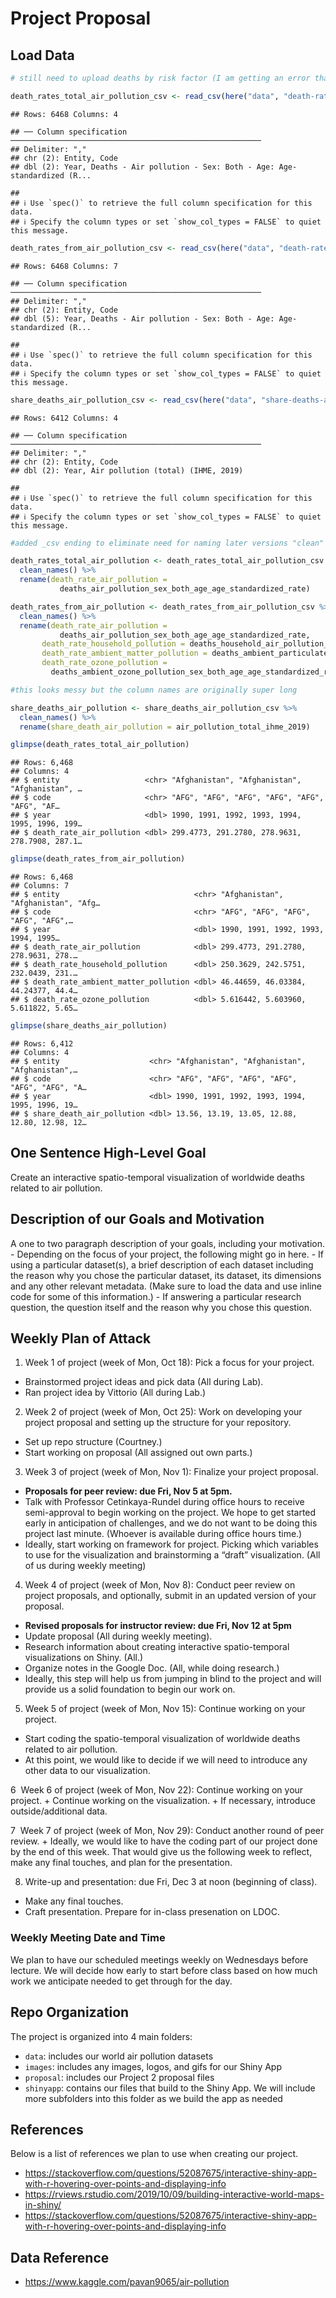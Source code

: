 Project Proposal
================

## Load Data

``` r
# still need to upload deaths by risk factor (I am getting an error that says "Unexpected Response from Server, probably because the file is large)

death_rates_total_air_pollution_csv <- read_csv(here("data", "death-rates-total-air-pollution.csv"))
```

    ## Rows: 6468 Columns: 4

    ## ── Column specification ────────────────────────────────────────────────────────
    ## Delimiter: ","
    ## chr (2): Entity, Code
    ## dbl (2): Year, Deaths - Air pollution - Sex: Both - Age: Age-standardized (R...

    ## 
    ## ℹ Use `spec()` to retrieve the full column specification for this data.
    ## ℹ Specify the column types or set `show_col_types = FALSE` to quiet this message.

``` r
death_rates_from_air_pollution_csv <- read_csv(here("data", "death-rates-from-air-pollution.csv"))
```

    ## Rows: 6468 Columns: 7

    ## ── Column specification ────────────────────────────────────────────────────────
    ## Delimiter: ","
    ## chr (2): Entity, Code
    ## dbl (5): Year, Deaths - Air pollution - Sex: Both - Age: Age-standardized (R...

    ## 
    ## ℹ Use `spec()` to retrieve the full column specification for this data.
    ## ℹ Specify the column types or set `show_col_types = FALSE` to quiet this message.

``` r
share_deaths_air_pollution_csv <- read_csv(here("data", "share-deaths-air-pollution.csv"))
```

    ## Rows: 6412 Columns: 4

    ## ── Column specification ────────────────────────────────────────────────────────
    ## Delimiter: ","
    ## chr (2): Entity, Code
    ## dbl (2): Year, Air pollution (total) (IHME, 2019)

    ## 
    ## ℹ Use `spec()` to retrieve the full column specification for this data.
    ## ℹ Specify the column types or set `show_col_types = FALSE` to quiet this message.

``` r
#added _csv ending to eliminate need for naming later versions "clean"
```

``` r
death_rates_total_air_pollution <- death_rates_total_air_pollution_csv %>%
  clean_names() %>% 
  rename(death_rate_air_pollution = 
           deaths_air_pollution_sex_both_age_age_standardized_rate)

death_rates_from_air_pollution <- death_rates_from_air_pollution_csv %>%
  clean_names() %>% 
  rename(death_rate_air_pollution = 
           deaths_air_pollution_sex_both_age_age_standardized_rate, 
       death_rate_household_pollution = deaths_household_air_pollution_from_solid_fuels_sex_both_age_age_standardized_rate, 
       death_rate_ambient_matter_pollution = deaths_ambient_particulate_matter_pollution_sex_both_age_age_standardized_rate, 
       death_rate_ozone_pollution = 
         deaths_ambient_ozone_pollution_sex_both_age_age_standardized_rate)

#this looks messy but the column names are originally super long 

share_deaths_air_pollution <- share_deaths_air_pollution_csv %>% 
  clean_names() %>% 
  rename(share_death_air_pollution = air_pollution_total_ihme_2019)
```

``` r
glimpse(death_rates_total_air_pollution)
```

    ## Rows: 6,468
    ## Columns: 4
    ## $ entity                   <chr> "Afghanistan", "Afghanistan", "Afghanistan", …
    ## $ code                     <chr> "AFG", "AFG", "AFG", "AFG", "AFG", "AFG", "AF…
    ## $ year                     <dbl> 1990, 1991, 1992, 1993, 1994, 1995, 1996, 199…
    ## $ death_rate_air_pollution <dbl> 299.4773, 291.2780, 278.9631, 278.7908, 287.1…

``` r
glimpse(death_rates_from_air_pollution)
```

    ## Rows: 6,468
    ## Columns: 7
    ## $ entity                              <chr> "Afghanistan", "Afghanistan", "Afg…
    ## $ code                                <chr> "AFG", "AFG", "AFG", "AFG", "AFG",…
    ## $ year                                <dbl> 1990, 1991, 1992, 1993, 1994, 1995…
    ## $ death_rate_air_pollution            <dbl> 299.4773, 291.2780, 278.9631, 278.…
    ## $ death_rate_household_pollution      <dbl> 250.3629, 242.5751, 232.0439, 231.…
    ## $ death_rate_ambient_matter_pollution <dbl> 46.44659, 46.03384, 44.24377, 44.4…
    ## $ death_rate_ozone_pollution          <dbl> 5.616442, 5.603960, 5.611822, 5.65…

``` r
glimpse(share_deaths_air_pollution)
```

    ## Rows: 6,412
    ## Columns: 4
    ## $ entity                    <chr> "Afghanistan", "Afghanistan", "Afghanistan",…
    ## $ code                      <chr> "AFG", "AFG", "AFG", "AFG", "AFG", "AFG", "A…
    ## $ year                      <dbl> 1990, 1991, 1992, 1993, 1994, 1995, 1996, 19…
    ## $ share_death_air_pollution <dbl> 13.56, 13.19, 13.05, 12.88, 12.80, 12.98, 12…

## One Sentence High-Level Goal

Create an interactive spatio-temporal visualization of worldwide deaths
related to air pollution.

## Description of our Goals and Motivation

A one to two paragraph description of your goals, including your
motivation. - Depending on the focus of your project, the following
might go in here. - If using a particular dataset(s), a brief
description of each dataset including the reason why you chose the
particular dataset, its dataset, its dimensions and any other relevant
metadata. (Make sure to load the data and use inline code for some of
this information.) - If answering a particular research question, the
question itself and the reason why you chose this question.

## Weekly Plan of Attack

1.  Week 1 of project (week of Mon, Oct 18): Pick a focus for your
    project.

-   Brainstormed project ideas and pick data (All during Lab).
-   Ran project idea by Vittorio (All during Lab.)

2.  Week 2 of project (week of Mon, Oct 25): Work on developing your
    project proposal and setting up the structure for your repository.

-   Set up repo structure (Courtney.)
-   Start working on proposal (All assigned out own parts.)

3.  Week 3 of project (week of Mon, Nov 1): Finalize your project
    proposal.

-   **Proposals for peer review: due Fri, Nov 5 at 5pm.**
-   Talk with Professor Cetinkaya-Rundel during office hours to receive
    semi-approval to begin working on the project. We hope to get
    started early in anticipation of challenges, and we do not want to
    be doing this project last minute. (Whoever is available during
    office hours time.)
-   Ideally, start working on framework for project. Picking which
    variables to use for the visualization and brainstorming a “draft”
    visualization. (All of us during weekly meeting)

4.  Week 4 of project (week of Mon, Nov 8): Conduct peer review on
    project proposals, and optionally, submit in an updated version of
    your proposal.

-   **Revised proposals for instructor review: due Fri, Nov 12 at 5pm**
-   Update proposal (All during weekly meeting).
-   Research information about creating interactive spatio-temporal
    visualizations on Shiny. (All.)
-   Organize notes in the Google Doc. (All, while doing research.)
-   Ideally, this step will help us from jumping in blind to the project
    and will provide us a solid foundation to begin our work on.

5.  Week 5 of project (week of Mon, Nov 15): Continue working on your
    project.

-   Start coding the spatio-temporal visualization of worldwide deaths
    related to air pollution.
-   At this point, we would like to decide if we will need to introduce
    any other data to our visualization.

6  Week 6 of project (week of Mon, Nov 22): Continue working on your
project. + Continue working on the visualization. + If necessary,
introduce outside/additional data.

7  Week 7 of project (week of Mon, Nov 29): Conduct another round of
peer review. + Ideally, we would like to have the coding part of our
project done by the end of this week. That would give us the following
week to reflect, make any final touches, and plan for the presentation.

8.  Write-up and presentation: due Fri, Dec 3 at noon (beginning of
    class).

-   Make any final touches.
-   Craft presentation. Prepare for in-class presenation on LDOC.

### Weekly Meeting Date and Time

We plan to have our scheduled meetings weekly on Wednesdays before
lecture. We will decide how early to start before class based on how
much work we anticipate needed to get through for the day.

## Repo Organization

The project is organized into 4 main folders:

-   `data`: includes our world air pollution datasets
-   `images`: includes any images, logos, and gifs for our Shiny App
-   `proposal`: includes our Project 2 proposal files
-   `shinyapp`: contains our files that build to the Shiny App. We will
    include more subfolders into this folder as we build the app as
    needed

## References

Below is a list of references we plan to use when creating our project.

-   <https://stackoverflow.com/questions/52087675/interactive-shiny-app-with-r-hovering-over-points-and-displaying-info>
-   <https://rviews.rstudio.com/2019/10/09/building-interactive-world-maps-in-shiny/>
-   <https://stackoverflow.com/questions/52087675/interactive-shiny-app-with-r-hovering-over-points-and-displaying-info>

## Data Reference

-   <https://www.kaggle.com/pavan9065/air-pollution>
